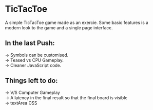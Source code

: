 # TicTacToe

A simple TicTacToe game made as an exercie.
Some basic features is a modern look to the game and a single page interface.

## In the last Push:
  -> Symbols can be customised. <br>
  -> Teased vs CPU Gameplay. <br>
  -> Cleaner JavaScript code.
  
## Things left to do: 
  -> V/S Computer Gameplay <br>
  -> A latency in the final result so that the final board is visible <br>
  -> textArea CSS
